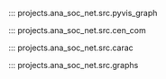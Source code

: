 ::: projects.ana_soc_net.src.pyvis_graph

::: projects.ana_soc_net.src.cen_com

::: projects.ana_soc_net.src.carac

::: projects.ana_soc_net.src.graphs
